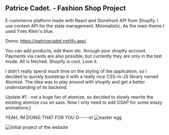 ## Patrice Cadet. - Fashion Shop Project

E-commerce platform made with React and Storefront API from Shopify. I use context API for the state management.
Minimalistic. As the main theme I used Yves Klein's blue.




Demo: https://patricecadet.netlify.app/

You can add products, edit them etc. through your shopify account. Payments via cards are also possible, but currently they are only in the test mode. All is fetched. Shopify is cool. Love it.

I didn't really spend much time on the styling of the application, so I decided to quickly bootstrap it with a really nice CSS-in-JS library named Atomize. The idea was to play around with shopify and get a better understanding of its backend.

Update #1 - not a huge fan of atomize, so decided to slowly rewrite the existing atomize css on sass.
Now I only need to add GSAP for some snazy animations;)

YEAH, IM DOING THAT FOR YOU D-----e!
![easter egg](https://i.ibb.co/JmXGbdr/110313276-292666258823879-447580271606434701-n.png)

![Initial project of the website](https://i.ibb.co/pJhPn7S/Screenshot-2020-07-29-React-App.jpg)
